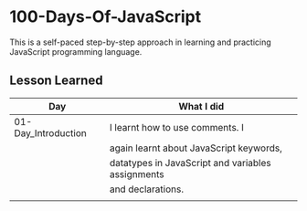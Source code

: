 # 100-Days-Of-JavaScript

This is a self-paced step-by-step approach in learning and practicing JavaScript programming language.

##  Lesson Learned

| Day | What I did |
| ------ | ------ |
| 01-Day_Introduction | I learnt how to use comments. I |
|                     | again learnt about JavaScript keywords, |
|                     | datatypes in JavaScript and variables assignments|
|                     | and declarations. |
|  | |





